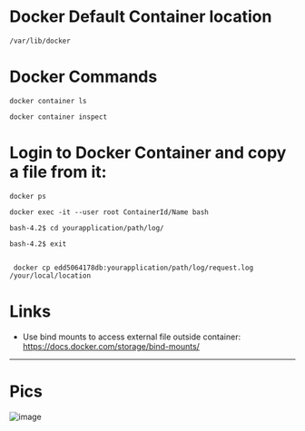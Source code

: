 # Docker Default Container location
```
/var/lib/docker
```

# Docker Commands
```
docker container ls

docker container inspect
```

# Login to Docker Container and copy a file from it:

```
docker ps

docker exec -it --user root ContainerId/Name bash

bash-4.2$ cd yourapplication/path/log/

bash-4.2$ exit


 docker cp edd5064178db:yourapplication/path/log/request.log /your/local/location
```

# Links

- Use bind mounts to access external file outside container:
https://docs.docker.com/storage/bind-mounts/

---

# Pics

![image](https://user-images.githubusercontent.com/97367610/149612962-2ef61002-e5af-441f-a92b-97d590c3ca38.png)
